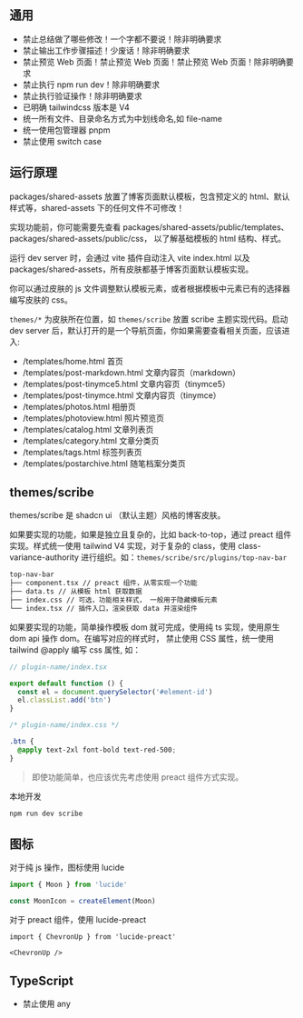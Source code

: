 ## 通用

- 禁止总结做了哪些修改！一个字都不要说！除非明确要求
- 禁止输出工作步骤描述！少废话！除非明确要求
- 禁止预览 Web 页面！禁止预览 Web 页面！禁止预览 Web 页面！除非明确要求
- 禁止执行 npm run dev！除非明确要求
- 禁止执行验证操作！除非明确要求
- 已明确 tailwindcss 版本是 V4
- 统一所有文件、目录命名方式为中划线命名,如 file-name
- 统一使用包管理器 pnpm
- 禁止使用 switch case

## 运行原理

packages/shared-assets 放置了博客页面默认模板，包含预定义的 html、默认样式等，shared-assets 下的任何文件不可修改！

实现功能前，你可能需要先查看 packages/shared-assets/public/templates、packages/shared-assets/public/css， 以了解基础模板的 html 结构、样式。

运行 dev server 时，会通过 vite 插件自动注入 vite index.html 以及 packages/shared-assets，所有皮肤都基于博客页面默认模板实现。

你可以通过皮肤的 js 文件调整默认模板元素，或者根据模板中元素已有的选择器编写皮肤的 css。

`themes/*` 为皮肤所在位置，如 `themes/scribe` 放置 scribe 主题实现代码。启动 dev server 后，默认打开的是一个导航页面，你如果需要查看相关页面，应该进入:

- /templates/home.html 首页
- /templates/post-markdown.html 文章内容页（markdown）
- /templates/post-tinymce5.html 文章内容页（tinymce5）
- /templates/post-tinymce.html 文章内容页（tinymce）
- /templates/photos.html 相册页
- /templates/photoview.html 照片预览页
- /templates/catalog.html 文章列表页
- /templates/category.html 文章分类页
- /templates/tags.html 标签列表页
- /templates/postarchive.html 随笔档案分类页

## themes/scribe

themes/scribe 是 shadcn ui （默认主题）风格的博客皮肤。

如果要实现的功能，如果是独立且复杂的，比如 back-to-top，通过 preact 组件实现。样式统一使用 tailwind V4 实现，对于复杂的 class，使用 class-variance-authority 进行组织。如：`themes/scribe/src/plugins/top-nav-bar`

```md
top-nav-bar
├── component.tsx // preact 组件，从零实现一个功能
├── data.ts // 从模板 html 获取数据
├── index.css // 可选，功能相关样式， 一般用于隐藏模板元素
└── index.tsx // 插件入口，渲染获取 data 并渲染组件
```

如果要实现的功能，简单操作模板 dom 就可完成，使用纯 ts 实现，使用原生 dom api 操作 dom。在编写对应的样式时， 禁止使用 CSS 属性，统一使用 tailwind @apply 编写 css 属性, 如：

```ts
// plugin-name/index.tsx

export default function () {
  const el = document.querySelector('#element-id')
  el.classList.add('btn')
}
```

```css
/* plugin-name/index.css */

.btn {
  @apply text-2xl font-bold text-red-500;
}
```

> 即使功能简单，也应该优先考虑使用 preact 组件方式实现。

本地开发

```sh
npm run dev scribe
```

## 图标

对于纯 js 操作，图标使用 lucide

```ts
import { Moon } from 'lucide'

const MoonIcon = createElement(Moon)
```

对于 preact 组件，使用 lucide-preact

```tsx
import { ChevronUp } from 'lucide-preact'

<ChevronUp />
```


## TypeScript

- 禁止使用 any